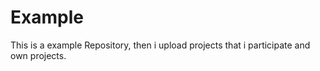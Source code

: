 # Example
This is a example Repository, then i upload projects that i participate and own projects.
